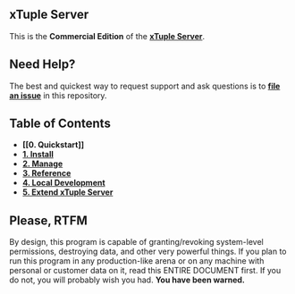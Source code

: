 ## xTuple Server
This is the **Commercial Edition** of the **[xTuple Server](https://github.com/xtuple/xtuple-server/wiki)**.

## Need Help?

The best and quickest way to request support and ask questions is to [**file an issue**](https://github.com/xtuple/xtuple-server-commercial/issues?state=open) in this repository. 

## Table of Contents
- **[[0. Quickstart]]**
- **[1. Install](https://github.com/xtuple/xtuple-server/wiki/1.-Install)**
- **[2. Manage](https://github.com/xtuple/xtuple-server/wiki/2.-Manage)**
- **[3. Reference](https://github.com/xtuple/xtuple-server/wiki/3.-Reference)**
- **[4. Local Development](https://github.com/xtuple/xtuple-server/wiki/4.-Local-Development)**
- **[5. Extend xTuple Server](https://github.com/xtuple/xtuple-server/wiki/5.-Extend-xTuple-Server)**

## Please, RTFM
By design, this program is capable of granting/revoking system-level permissions, destroying data, and other very powerful things. If you plan to run this program in any production-like arena or on any machine with personal or customer data on it, read this ENTIRE DOCUMENT first. If you do not, you will probably wish you had. **You have been warned.**
